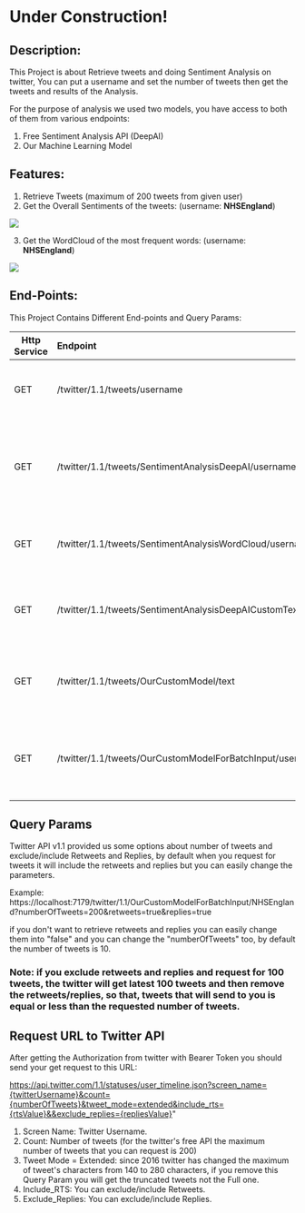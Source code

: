 # Under Construction!

## Description:
This Project is about Retrieve tweets and doing Sentiment Analysis on twitter, You can put a username and set the number of tweets then get the tweets and results of the Analysis.

For the purpose of analysis we used two models, you have access to both of them from various endpoints:

1. Free Sentiment Analysis API (DeepAI)
2. Our Machine Learning Model

## Features:
1. Retrieve Tweets (maximum of 200 tweets from given user)
2. Get the Overall Sentiments of the tweets: (username: **NHSEngland**)

  ![](https://github.com/vahidkianfar/Twitter-Sentiment-Analysis/blob/master/Twitter-Sentiment-API/image/NHSEngland-SentimentAnalysis.png)

3. Get the WordCloud of the most frequent words: (username: **NHSEngland**)

  ![](https://github.com/vahidkianfar/Twitter-Sentiment-Analysis/blob/master/Twitter-Sentiment-API/image/NHSEngland-WordCloud.png)


## End-Points:

This Project Contains Different End-points and Query Params:

| Http Service |                         Endpoint                           |                              Outcome                                |
| ------ | :----------------------------------------------------------| :-------------------------------------------------------------------|
|  GET   | /twitter/1.1/tweets/username                               |  Returns the requested number of tweets                             |
|  GET   | /twitter/1.1/tweets/SentimentAnalysisDeepAI/username       |  Returns the Overall Sentiment Analysis of tweets from DeepAI model |
|  GET   | /twitter/1.1/tweets/SentimentAnalysisWordCloud/username    |  Returns the WordCloud of the tweets                                |
|  GET   | /twitter/1.1/tweets/SentimentAnalysisDeepAICustomText/text |  Check the Sentiment of given Text from DeepAI model                |
|  GET   | /twitter/1.1/tweets/OurCustomModel/text                    |  Check the Sentiment of given text from Our ML Model                | 
|  GET   | /twitter/1.1/tweets/OurCustomModelForBatchInput/username   |  Returns the Overall Sentiment Analysis of tweets from our ML model |


## Query Params

Twitter API v1.1 provided us some options about number of tweets and exclude/include Retweets and Replies, by default when you request for tweets it will include the retweets and replies but you can easily change the parameters.

Example: https://localhost:7179/twitter/1.1/OurCustomModelForBatchInput/NHSEngland?numberOfTweets=200&retweets=true&replies=true

if you don't want to retrieve retweets and replies you can easily change them into "false" and you can change the "numberOfTweets" too, by default the number of tweets is 10.

### Note: if you exclude retweets and replies and request for 100 tweets, the twitter will get latest 100 tweets and then remove the retweets/replies, so that, tweets that will send to you is equal or less than the requested number of tweets.

## Request URL to Twitter API

After getting the Authorization from twitter with Bearer Token you should send your get request to this URL:

https://api.twitter.com/1.1/statuses/user_timeline.json?screen_name={twitterUsername}&count={numberOfTweets}&tweet_mode=extended&include_rts={rtsValue}&&exclude_replies={repliesValue}"


1. Screen Name: Twitter Username.
2. Count: Number of tweets (for the twitter's free API the maximum number of tweets that you can request is 200)
3. Tweet Mode = Extended: since 2016 twitter has changed the maximum of tweet's characters from 140 to 280 characters, if you remove this Query Param you will get the truncated tweets not the Full one.
4. Include_RTS: You can exclude/include Retweets.
5. Exclude_Replies: You can exclude/include Replies.
